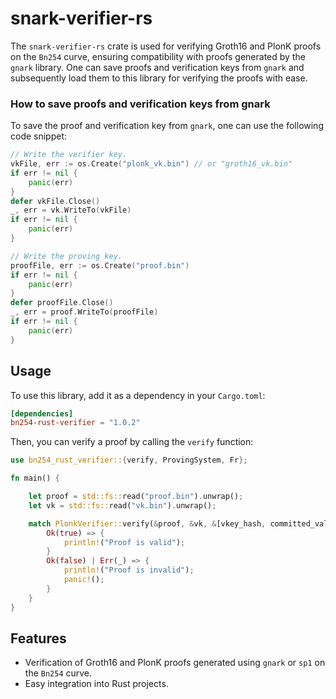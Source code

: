 # snark-verifier-rs

The `snark-verifier-rs` crate is used for verifying Groth16 and PlonK proofs on the `Bn254` curve, ensuring compatibility with proofs generated by the `gnark` library. One can save proofs and verification keys from `gnark` and subsequently load them to this library for verifying the proofs with ease.

### How to save proofs and verification keys from gnark

To save the proof and verification key from `gnark`, one can use the following code snippet:

```go
// Write the verifier key.
vkFile, err := os.Create("plonk_vk.bin") // or "groth16_vk.bin"
if err != nil {
    panic(err)
}
defer vkFile.Close()
_, err = vk.WriteTo(vkFile)
if err != nil {
    panic(err)
}

// Write the proving key.
proofFile, err := os.Create("proof.bin")
if err != nil {
    panic(err)
}
defer proofFile.Close()
_, err = proof.WriteTo(proofFile)
if err != nil {
    panic(err)
}
```

## Usage

To use this library, add it as a dependency in your `Cargo.toml`:
```toml
[dependencies]
bn254-rust-verifier = "1.0.2"
```

Then, you can verify a proof by calling the `verify` function:
```rs
use bn254_rust_verifier::{verify, ProvingSystem, Fr};

fn main() {

    let proof = std::fs::read("proof.bin").unwrap();
    let vk = std::fs::read("vk.bin").unwrap();

    match PlonkVerifier::verify(&proof, &vk, &[vkey_hash, committed_values_digest]) {
        Ok(true) => {
            println!("Proof is valid");
        }
        Ok(false) | Err(_) => {
            println!("Proof is invalid");
            panic!();
        }
    }
}

```

## Features

- Verification of Groth16 and PlonK proofs generated using `gnark` or `sp1` on the `Bn254` curve.
- Easy integration into Rust projects.